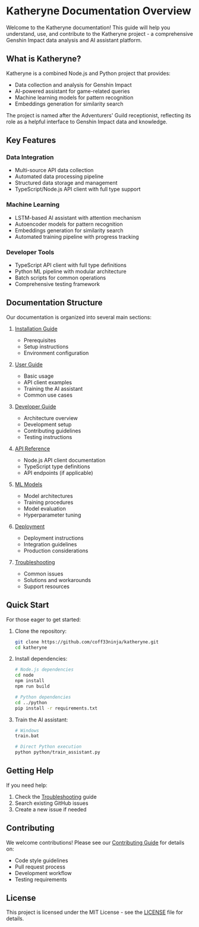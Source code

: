 # Katheryne Documentation Overview

Welcome to the Katheryne documentation! This guide will help you understand, use, and contribute to the Katheryne project - a comprehensive Genshin Impact data analysis and AI assistant platform.

## What is Katheryne?

Katheryne is a combined Node.js and Python project that provides:
- Data collection and analysis for Genshin Impact
- AI-powered assistant for game-related queries
- Machine learning models for pattern recognition
- Embeddings generation for similarity search

The project is named after the Adventurers' Guild receptionist, reflecting its role as a helpful interface to Genshin Impact data and knowledge.

## Key Features

### Data Integration
- Multi-source API data collection
- Automated data processing pipeline
- Structured data storage and management
- TypeScript/Node.js API client with full type support

### Machine Learning
- LSTM-based AI assistant with attention mechanism
- Autoencoder models for pattern recognition
- Embeddings generation for similarity search
- Automated training pipeline with progress tracking

### Developer Tools
- TypeScript API client with full type definitions
- Python ML pipeline with modular architecture
- Batch scripts for common operations
- Comprehensive testing framework

## Documentation Structure

Our documentation is organized into several main sections:

1. [Installation Guide](Installation.md)
   - Prerequisites
   - Setup instructions
   - Environment configuration

2. [User Guide](UserGuide.md)
   - Basic usage
   - API client examples
   - Training the AI assistant
   - Common use cases

3. [Developer Guide](DeveloperGuide.md)
   - Architecture overview
   - Development setup
   - Contributing guidelines
   - Testing instructions

4. [API Reference](APIReference.md)
   - Node.js API client documentation
   - TypeScript type definitions
   - API endpoints (if applicable)

5. [ML Models](MLModels.md)
   - Model architectures
   - Training procedures
   - Model evaluation
   - Hyperparameter tuning

6. [Deployment](Deployment.md)
   - Deployment instructions
   - Integration guidelines
   - Production considerations

7. [Troubleshooting](Troubleshooting.md)
   - Common issues
   - Solutions and workarounds
   - Support resources

## Quick Start

For those eager to get started:

1. Clone the repository:
   ```bash
   git clone https://github.com/coff33ninja/katheryne.git
   cd katheryne
   ```

2. Install dependencies:
   ```bash
   # Node.js dependencies
   cd node
   npm install
   npm run build

   # Python dependencies
   cd ../python
   pip install -r requirements.txt
   ```

3. Train the AI assistant:
   ```bash
   # Windows
   train.bat

   # Direct Python execution
   python python/train_assistant.py
   ```

## Getting Help

If you need help:
1. Check the [Troubleshooting](Troubleshooting.md) guide
2. Search existing GitHub issues
3. Create a new issue if needed

## Contributing

We welcome contributions! Please see our [Contributing Guide](DeveloperGuide.md#contributing) for details on:
- Code style guidelines
- Pull request process
- Development workflow
- Testing requirements

## License

This project is licensed under the MIT License - see the [LICENSE](../LICENSE) file for details.
